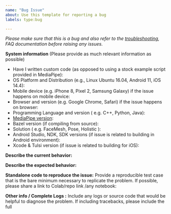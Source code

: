```yaml
---
name: "Bug Issue"
about: Use this template for reporting a bug
labels: type:bug

---
```

<em>Please make sure that this is a bug and also refer to the [troubleshooting](https://google.github.io/mediapipe/getting_started/troubleshooting.html), FAQ documentation before raising any issues.</em>

**System information** (Please provide as much relevant information as possible)

- Have I written custom code (as opposed to using a stock example script provided in MediaPipe):
- OS Platform and Distribution (e.g., Linux Ubuntu 16.04, Android 11, iOS 14.4):
- Mobile device (e.g. iPhone 8, Pixel 2, Samsung Galaxy) if the issue happens on mobile device:
- Browser and version (e.g. Google Chrome, Safari) if the issue happens on browser:
- Programming Language and version ( e.g. C++, Python, Java):
- [MediaPipe version](https://github.com/google/mediapipe/releases):
- Bazel version (if compiling from source):
- Solution ( e.g. FaceMesh, Pose, Holistic ):
- Android Studio, NDK, SDK versions (if issue is related to building in Android environment):
- Xcode & Tulsi version (if issue is related to building for iOS):

**Describe the current behavior:**

**Describe the expected behavior:**

**Standalone code to reproduce the issue:**
Provide a reproducible test case that is the bare minimum necessary to replicate the problem. If possible, please share a link to Colab/repo link /any notebook:

**Other info / Complete Logs :**
 Include any logs or source code that would be helpful to
diagnose the problem. If including tracebacks, please include the full
